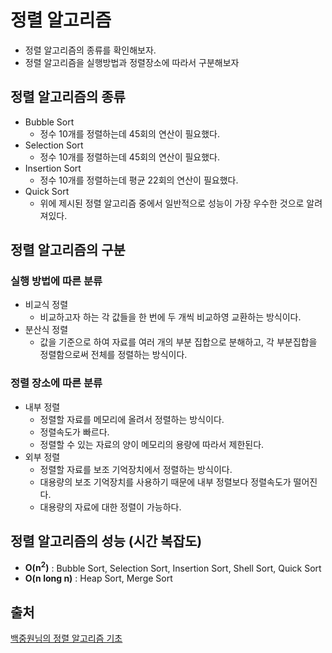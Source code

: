 # 정렬 알고리즘

- 정렬 알고리즘의 종류를 확인해보자.
- 정렬 알고리즘을 실행방법과 정렬장소에 따라서 구분해보자

## 정렬 알고리즘의 종류

- Bubble Sort
  - 정수 10개를 정렬하는데 45회의 연산이 필요했다.
- Selection Sort
  - 정수 10개를 정렬하는데 45회의 연산이 필요했다.
- Insertion Sort
  - 정수 10개를 정렬하는데 평균 22회의 연산이 필요했다.
- Quick Sort
  - 위에 제시된 정렬 알고리즘 중에서 일반적으로 성능이 가장 우수한 것으로 알려져있다.

## 정렬 알고리즘의 구분

### 실행 방법에 따른 분류

- 비교식 정렬
  - 비교하고자 하는 각 값들을 한 번에 두 개씩 비교하영 교환하는 방식이다.
- 분산식 정렬
  - 값을 기준으로 하여 자료를 여러 개의 부분 집합으로 분해하고, 각 부분집합을 정렬함으로써 전체를 정렬하는 방식이다.

### 정렬 장소에 따른 분류

- 내부 정렬
  - 정렬할 자료를 메모리에 올려서 정렬하는 방식이다.
  - 정렬속도가 빠르다.
  - 정렬할 수 있는 자료의 양이 메모리의 용량에 따라서 제한된다.
- 외부 정렬
  - 정렬할 자료를 보조 기억장치에서 정렬하는 방식이다.
  - 대용량의 보조 기억장치를 사용하기 때문에 내부 정렬보다 정렬속도가 떨어진다.
  - 대용량의 자료에 대한 정렬이 가능하다.

## 정렬 알고리즘의 성능 (시간 복잡도)

- **O(n<sup>2</sup>)** : Bubble Sort, Selection Sort, Insertion Sort, Shell Sort, Quick Sort
- **O(n long n)** : Heap Sort, Merge Sort

## 출처

[백중원님의 정렬 알고리즘 기초](https://medium.com/@joongwon/%EC%A0%95%EB%A0%AC-%EC%95%8C%EA%B3%A0%EB%A6%AC%EC%A6%98-%EA%B8%B0%EC%B4%88-805391cb088e)
